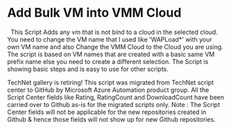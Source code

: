 ﻿Add Bulk VM into VMM Cloud
==========================

            



 
This Script Adds any vm that is not bind to a cloud in the selected cloud. You need to change the VM name that I used like 'WAPLoad*' with your own VM name and also Change the VMM Cloud to the Cloud you are using.  The script is based on VM names that
 are created with a basic same VM prefix name else you need to create a different selection. The Script is showing basic steps and is easy to use for other scripts.




        
    
TechNet gallery is retiring! This script was migrated from TechNet script center to GitHub by Microsoft Azure Automation product group. All the Script Center fields like Rating, RatingCount and DownloadCount have been carried over to Github as-is for the migrated scripts only. Note : The Script Center fields will not be applicable for the new repositories created in Github & hence those fields will not show up for new Github repositories.
